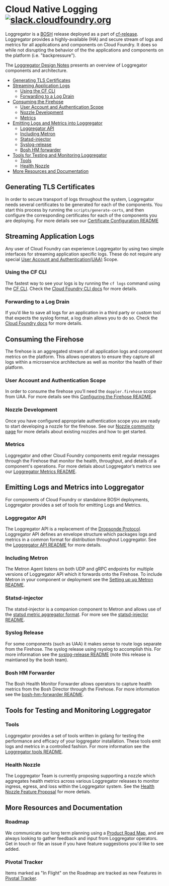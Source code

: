 # Cloud Native Logging [![slack.cloudfoundry.org](https://slack.cloudfoundry.org/badge.svg)](https://cloudfoundry.slack.com/archives/loggregator)

Loggregator is a [BOSH](http://bosh.io/) release deployed as a part of [cf-release](https://github.com/cloudfoundry/cf-release). Loggregator provides a highly-available (HA) and secure stream of logs and metrics for all applications and components on Cloud Foundry. It does so while not disrupting the behavior of the the applications and components on the platform (i.e. "backpressure").

The [Loggregator Design Notes](docs/loggregator-design.md) presents an overview of Loggregator components and architecture.

* [Generating TLS Certificates](#generating-tls-certificates)
* [Streaming Application Logs](#streaming-application-logs)
  * [Using the CF CLI](#using-the-cf-cli)
  * [Forwarding to a Log Drain](#forwarding-to-a-log-drain)
* [Consuming the Firehose](#consuming-the-firehose)
  * [User Account and Authentication Scope](#user-account-and-authentication-scope)
  * [Nozzle Development](#nozzle-development)
  * [Metrics](#metrics)
* [Emitting Logs and Metrics into Loggregator](#emitting-logs-and-metrics-into-loggregator)
  * [Loggregator API](#loggregator-api)
  * [Including Metron](#including-metron)
  * [Statsd-injector](#statsd-injector)
  * [Syslog-release](#syslog-release)
  * [Bosh HM forwarder](#bosh-hm-forwarder)
* [Tools for Testing and Monitoring Loggregator](#tools-for-testing-and-monitoring-loggregator)
  * [Tools](#tools)
  * [Health Nozzle](#health-nozzle)
* [More Resources and Documentation](#more-resources-and-documentation)



## Generating TLS Certificates
In order to secure transport of logs throughout the system, Loggregator needs several certificates to be generated for each of the components. You start this process by running the `scripts/generate-certs`, and then configure the corresponding certificates for each of the components you are deploying. For more details see our [Certificate Configuration README](docs/cert-config.md)

## Streaming Application Logs

Any user of Cloud Foundry can experience Loggregator by using two simple interfaces for streaming application specific logs. These do not require any special [User Account and Authentication(UAA)](https://github.com/cloudfoundry/uaa) Scope.

### Using the CF CLI
The fastest way to see your logs is by running the `cf logs` command using the [CF CLI](https://github.com/cloudfoundry/cli). Check the [Cloud Foundry CLI docs](http://cli.cloudfoundry.org/en-US/cf/logs.html) for more details.

### Forwarding to a Log Drain
If you’d like to save all logs for an application in a third party or custom tool that expects the syslog format, a log drain allows you to do so. Check the [Cloud Foundry docs](https://docs.cloudfoundry.org/devguide/services/log-management.html) for more details.

## Consuming the Firehose

The firehose is an aggregated stream of all application logs and component metrics on the platform. This allows operators to ensure they capture all logs within a microservice architecture as well as monitor the health of their platform.

### User Account and Authentication Scope
In order to consume the firehose you’ll need the `doppler.firehose` scope from UAA. For more details see this [Configuring the Firehose README](docs/configuring-firehose.md).

### Nozzle Development
Once you have configured appropriate authentication scope you are ready to start developing a nozzle for the firehose. See our [Nozzle community page](docs/community-nozzles.md) for more details about existing nozzles and how to get started.

### Metrics

Loggregator and other Cloud Foundry components emit regular messages through the Firehose that monitor the health, throughput, and details of a component's operations. For more detials about Loggregator’s metrics see our [Loggregator Metrics README](docs/metric_descriptions.md).

## Emitting Logs and Metrics into Loggregator
For components of Cloud Foundry or standalone BOSH deployments, Loggregator provides a set of tools for emitting Logs and Metrics.

### Loggregator API
The Loggregator API is a replacement of the [Dropsonde Protocol](https://github.com/cloudfoundry/dropsonde-protocol). Loggregator API defines an envelope structure which packages logs and metrics in a common format for distribution throughout Loggregator. See the [Loggregator API README](https://github.com/cloudfoundry/loggregator-api/blob/master/README.md) for more details.

### Including Metron
The Metron Agent listens on both UDP and gRPC endpoints for multiple versions of Loggregator API which it forwards onto the Firehose. To include Metron in your component or deployment see the [Setting up up Metron README](docs/metron.md).

### Statsd-injector
The statsd-injector is a companion component to Metron and allows use of the [statsd metric aggregator format](https://codeascraft.com/2011/02/15/measure-anything-measure-everything/). For more see the [statsd-injector README](https://github.com/cloudfoundry/statsd-injector/blob/master/README.md).

### Syslog Release
For some components (such as UAA) it makes sense to route logs separate from the Firehose. The syslog release using rsyslog to accomplish this. For more information see the [syslog-release README](https://github.com/cloudfoundry/syslog-release/blob/master/README.md) (note this release is maintianed by the bosh team).

### Bosh HM Forwarder
The Bosh Health Monitor Forwarder allows operators to capture health metrics from the Bosh Director through the Firehose. For more information see the [bosh-hm-forwarder README](https://github.com/cloudfoundry/bosh-hm-forwarder/blob/master/README.md).

## Tools for Testing and Monitoring Loggregator
### Tools
Loggregator provides a set of tools written in golang for testing the performance and efficacy of your loggregator installation. These tools emit logs and metrics in a controlled fashion. For more information see the [Loggregator tools README](docs/loggregator-tools.md).

### Health Nozzle
The Loggregator Team is currently proposing supporting a nozzle which aggregates health metrics across various Loggregator releases to monitor ingress, egress, and loss within the Loggregator system. See the [Health Nozzle Feature Proposal](https://docs.google.com/document/d/1rqlSDssaNk7B9TUmHhjUsn1-FeUNX8odslc-T_3ixck/edit) for more detials.

## More Resources and Documentation
### Roadmap
We communicate our long term planning using a [Product Road Map](https://docs.google.com/spreadsheets/d/1bM1bInPQeC2xLayLsFb0aBuD3_HFNfJj9mEJZygnuWo/edit#gid=0), and are always looking to gather feedback and input from Loggregator operators. Get in touch or file an issue if you have feature suggestions you'd like to see added.

### Pivotal Tracker
Items marked as "In Flight" on the Roadmap are tracked as new Features in [Pivotal Tracker](https://www.pivotaltracker.com/n/projects/993188).
